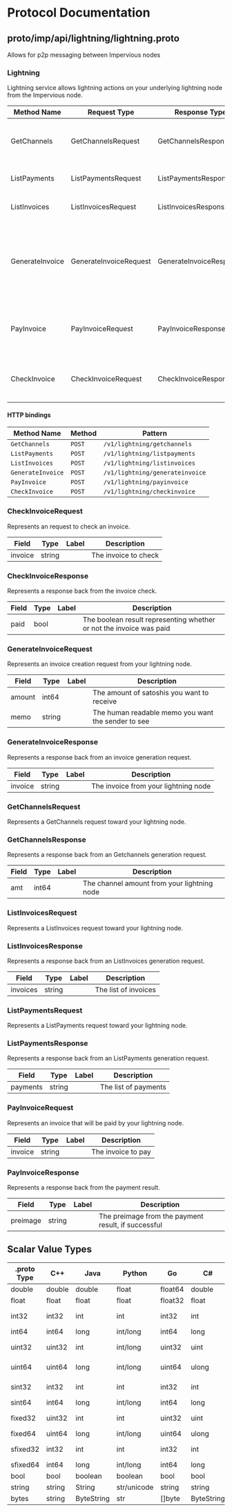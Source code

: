 # Protocol Documentation
<a name="top"></a>

<!--
## Table of Contents

- [proto/imp/api/lightning/lightning.proto](#proto/imp/api/lightning/lightning.proto)
    - [CheckInvoiceRequest](#lightning.CheckInvoiceRequest)
    - [CheckInvoiceResponse](#lightning.CheckInvoiceResponse)
    - [GenerateInvoiceRequest](#lightning.GenerateInvoiceRequest)
    - [GenerateInvoiceResponse](#lightning.GenerateInvoiceResponse)
    - [GetChannelsRequest](#lightning.GetChannelsRequest)
    - [GetChannelsResponse](#lightning.GetChannelsResponse)
    - [ListInvoicesRequest](#lightning.ListInvoicesRequest)
    - [ListInvoicesResponse](#lightning.ListInvoicesResponse)
    - [ListPaymentsRequest](#lightning.ListPaymentsRequest)
    - [ListPaymentsResponse](#lightning.ListPaymentsResponse)
    - [PayInvoiceRequest](#lightning.PayInvoiceRequest)
    - [PayInvoiceResponse](#lightning.PayInvoiceResponse)
  
    - [Lightning](#lightning.Lightning)
  
- [Scalar Value Types](#scalar-value-types)



<a name="proto/imp/api/lightning/lightning.proto"></a>
<p align="right"><a href="#top">Top</a></p>

-->

## proto/imp/api/lightning/lightning.proto
Allows for p2p messaging between Impervious nodes



<a name="lightning.Lightning"></a>

### Lightning
Lightning service allows lightning actions on your underlying lightning node from the Impervious node.

| Method Name | Request Type | Response Type | Description |
| ----------- | ------------ | ------------- | ------------|
| GetChannels | GetChannelsRequest | GetChannelsResponse | GetChannels allows you to get local balances of your channels |
| ListPayments | ListPaymentsRequest | ListPaymentsResponse | ListPayments lists payments from your node |
| ListInvoices | ListInvoicesRequest | ListInvoicesResponse | ListInvoices lists invoices from your node |
| GenerateInvoice | GenerateInvoiceRequest | GenerateInvoiceResponse | GenerateInvoice allows you to generate an invoice for a specific payment amount from your lightning node. |
| PayInvoice | PayInvoiceRequest | PayInvoiceResponse | PayInvoice allows you to pay a specific invoice with your lightning node. |
| CheckInvoice | CheckInvoiceRequest | CheckInvoiceResponse | CheckInvoice allows you to check a specific invoice to see if it was paid. |


#### HTTP bindings

| Method Name | Method | Pattern |
| ----------- | ------ | ------- |
| `GetChannels` | `POST` | `/v1/lightning/getchannels`
| `ListPayments` | `POST` | `/v1/lightning/listpayments`
| `ListInvoices` | `POST` | `/v1/lightning/listinvoices`
| `GenerateInvoice` | `POST` | `/v1/lightning/generateinvoice`
| `PayInvoice` | `POST` | `/v1/lightning/payinvoice`
| `CheckInvoice` | `POST` | `/v1/lightning/checkinvoice` <!-- end services -->



<a name="lightning.CheckInvoiceRequest"></a>

### CheckInvoiceRequest
Represents an request to check an invoice.


| Field | Type | Label | Description |
| ----- | ---- | ----- | ----------- |
| invoice | string |  | The invoice to check |






<a name="lightning.CheckInvoiceResponse"></a>

### CheckInvoiceResponse
Represents a response back from the invoice check.


| Field | Type | Label | Description |
| ----- | ---- | ----- | ----------- |
| paid | bool |  | The boolean result representing whether or not the invoice was paid |






<a name="lightning.GenerateInvoiceRequest"></a>

### GenerateInvoiceRequest
Represents an invoice creation request from your lightning node.


| Field | Type | Label | Description |
| ----- | ---- | ----- | ----------- |
| amount | int64 |  | The amount of satoshis you want to receive |
| memo | string |  | The human readable memo you want the sender to see |






<a name="lightning.GenerateInvoiceResponse"></a>

### GenerateInvoiceResponse
Represents a response back from an invoice generation request.


| Field | Type | Label | Description |
| ----- | ---- | ----- | ----------- |
| invoice | string |  | The invoice from your lightning node |






<a name="lightning.GetChannelsRequest"></a>

### GetChannelsRequest
Represents a GetChannels request toward your lightning node.






<a name="lightning.GetChannelsResponse"></a>

### GetChannelsResponse
Represents a response back from an Getchannels generation request.


| Field | Type | Label | Description |
| ----- | ---- | ----- | ----------- |
| amt | int64 |  | The channel amount from your lightning node |






<a name="lightning.ListInvoicesRequest"></a>

### ListInvoicesRequest
Represents a ListInvoices request toward your lightning node.






<a name="lightning.ListInvoicesResponse"></a>

### ListInvoicesResponse
Represents a response back from an ListInvoices generation request.


| Field | Type | Label | Description |
| ----- | ---- | ----- | ----------- |
| invoices | string |  | The list of invoices |






<a name="lightning.ListPaymentsRequest"></a>

### ListPaymentsRequest
Represents a ListPayments request toward your lightning node.






<a name="lightning.ListPaymentsResponse"></a>

### ListPaymentsResponse
Represents a response back from an ListPayments generation request.


| Field | Type | Label | Description |
| ----- | ---- | ----- | ----------- |
| payments | string |  | The list of payments |






<a name="lightning.PayInvoiceRequest"></a>

### PayInvoiceRequest
Represents an invoice that will be paid by your lightning node.


| Field | Type | Label | Description |
| ----- | ---- | ----- | ----------- |
| invoice | string |  | The invoice to pay |






<a name="lightning.PayInvoiceResponse"></a>

### PayInvoiceResponse
Represents a response back from the payment result.


| Field | Type | Label | Description |
| ----- | ---- | ----- | ----------- |
| preimage | string |  | The preimage from the payment result, if successful |





 <!-- end messages -->

 <!-- end enums -->

 <!-- end HasExtensions -->

## Scalar Value Types

| .proto Type | C++ | Java | Python | Go | C# | PHP | Ruby |
| ----------- | --- | ---- | ------ | -- | -- | --- | ---- |
| <a name="double" /> double | double | double | float | float64 | double | float | Float |
| <a name="float" /> float | float | float | float | float32 | float | float | Float |
| <a name="int32" /> int32 | int32 | int | int | int32 | int | integer | Bignum or Fixnum (as required) |
| <a name="int64" /> int64 | int64 | long | int/long | int64 | long | integer/string | Bignum |
| <a name="uint32" /> uint32 | uint32 | int | int/long | uint32 | uint | integer | Bignum or Fixnum (as required) |
| <a name="uint64" /> uint64 | uint64 | long | int/long | uint64 | ulong | integer/string | Bignum or Fixnum (as required) |
| <a name="sint32" /> sint32 | int32 | int | int | int32 | int | integer | Bignum or Fixnum (as required) |
| <a name="sint64" /> sint64 | int64 | long | int/long | int64 | long | integer/string | Bignum |
| <a name="fixed32" /> fixed32 | uint32 | int | int | uint32 | uint | integer | Bignum or Fixnum (as required) |
| <a name="fixed64" /> fixed64 | uint64 | long | int/long | uint64 | ulong | integer/string | Bignum |
| <a name="sfixed32" /> sfixed32 | int32 | int | int | int32 | int | integer | Bignum or Fixnum (as required) |
| <a name="sfixed64" /> sfixed64 | int64 | long | int/long | int64 | long | integer/string | Bignum |
| <a name="bool" /> bool | bool | boolean | boolean | bool | bool | boolean | TrueClass/FalseClass |
| <a name="string" /> string | string | String | str/unicode | string | string | string | String (UTF-8) |
| <a name="bytes" /> bytes | string | ByteString | str | []byte | ByteString | string | String (ASCII-8BIT) |

